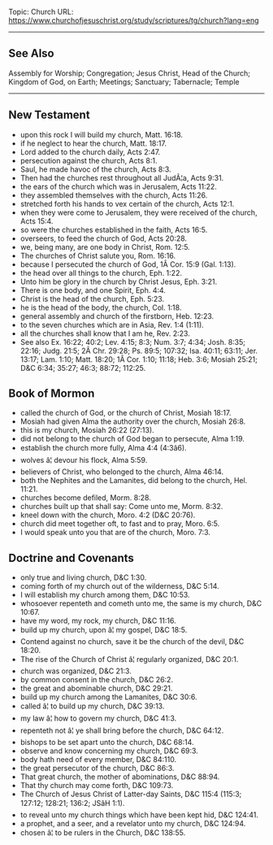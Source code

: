 Topic: Church
URL: https://www.churchofjesuschrist.org/study/scriptures/tg/church?lang=eng

---

## See Also

Assembly for Worship; Congregation; Jesus Christ, Head of the Church; Kingdom of God, on Earth; Meetings; Sanctuary; Tabernacle; Temple

---

## New Testament

- upon this rock I will build my church, Matt. 16:18.
- if he neglect to hear the church, Matt. 18:17.
- Lord added to the church daily, Acts 2:47.
- persecution against the church, Acts 8:1.
- Saul, he made havoc of the church, Acts 8:3.
- Then had the churches rest throughout all JudÃ¦a, Acts 9:31.
- the ears of the church which was in Jerusalem, Acts 11:22.
- they assembled themselves with the church, Acts 11:26.
- stretched forth his hands to vex certain of the church, Acts 12:1.
- when they were come to Jerusalem, they were received of the church, Acts 15:4.
- so were the churches established in the faith, Acts 16:5.
- overseers, to feed the church of God, Acts 20:28.
- we, being many, are one body in Christ, Rom. 12:5.
- The churches of Christ salute you, Rom. 16:16.
- because I persecuted the church of God, 1Â Cor. 15:9 (Gal. 1:13).
- the head over all things to the church, Eph. 1:22.
- Unto him be glory in the church by Christ Jesus, Eph. 3:21.
- There is one body, and one Spirit, Eph. 4:4.
- Christ is the head of the church, Eph. 5:23.
- he is the head of the body, the church, Col. 1:18.
- general assembly and church of the firstborn, Heb. 12:23.
- to the seven churches which are in Asia, Rev. 1:4 (1:11).
- all the churches shall know that I am he, Rev. 2:23.
- See also Ex. 16:22; 40:2; Lev. 4:15; 8:3; Num. 3:7; 4:34; Josh. 8:35; 22:16; Judg. 21:5; 2Â Chr. 29:28; Ps. 89:5; 107:32; Isa. 40:11; 63:11; Jer. 13:17; Lam. 1:10; Matt. 18:20; 1Â Cor. 1:10; 11:18; Heb. 3:6; Mosiah 25:21; D&C 6:34; 35:27; 46:3; 88:72; 112:25.

## Book of Mormon

- called the church of God, or the church of Christ, Mosiah 18:17.
- Mosiah had given Alma the authority over the church, Mosiah 26:8.
- this is my church, Mosiah 26:22 (27:13).
- did not belong to the church of God began to persecute, Alma 1:19.
- establish the church more fully, Alma 4:4 (4:3â6).
- wolves â¦ devour his flock, Alma 5:59.
- believers of Christ, who belonged to the church, Alma 46:14.
- both the Nephites and the Lamanites, did belong to the church, Hel. 11:21.
- churches become defiled, Morm. 8:28.
- churches built up that shall say: Come unto me, Morm. 8:32.
- kneel down with the church, Moro. 4:2 (D&C 20:76).
- church did meet together oft, to fast and to pray, Moro. 6:5.
- I would speak unto you that are of the church, Moro. 7:3.

## Doctrine and Covenants

- only true and living church, D&C 1:30.
- coming forth of my church out of the wilderness, D&C 5:14.
- I will establish my church among them, D&C 10:53.
- whosoever repenteth and cometh unto me, the same is my church, D&C 10:67.
- have my word, my rock, my church, D&C 11:16.
- build up my church, upon â¦ my gospel, D&C 18:5.
- Contend against no church, save it be the church of the devil, D&C 18:20.
- The rise of the Church of Christ â¦ regularly organized, D&C 20:1.
- church was organized, D&C 21:3.
- by common consent in the church, D&C 26:2.
- the great and abominable church, D&C 29:21.
- build up my church among the Lamanites, D&C 30:6.
- called â¦ to build up my church, D&C 39:13.
- my law â¦ how to govern my church, D&C 41:3.
- repenteth not â¦ ye shall bring before the church, D&C 64:12.
- bishops to be set apart unto the church, D&C 68:14.
- observe and know concerning my church, D&C 69:3.
- body hath need of every member, D&C 84:110.
- the great persecutor of the church, D&C 86:3.
- That great church, the mother of abominations, D&C 88:94.
- That thy church may come forth, D&C 109:73.
- The Church of Jesus Christ of Latter-day Saints, D&C 115:4 (115:3; 127:12; 128:21; 136:2; JSâH 1:1).
- to reveal unto my church things which have been kept hid, D&C 124:41.
- a prophet, and a seer, and a revelator unto my church, D&C 124:94.
- chosen â¦ to be rulers in the Church, D&C 138:55.

